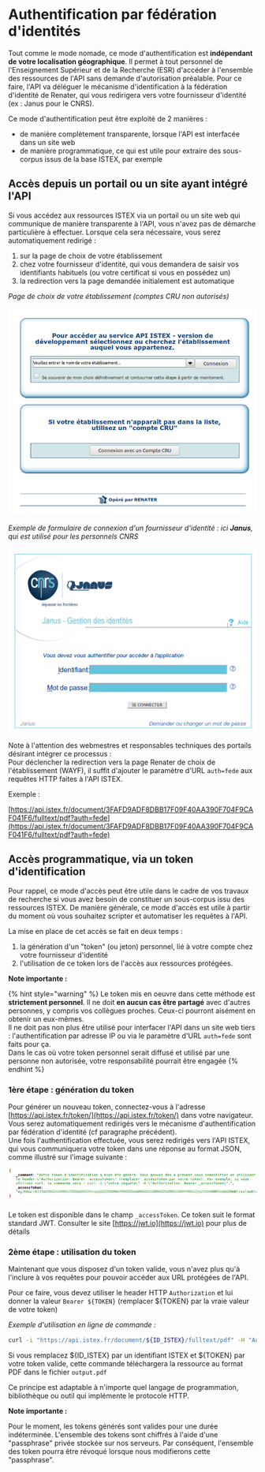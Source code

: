 # Authentification par fédération d'identités

Tout comme le mode nomade, ce mode d'authentification est **indépendant de votre localisation géographique**. Il permet à tout personnel de l'Enseignement Supérieur et de la Recherche \(ESR\) d'accéder à l'ensemble des ressources de l'API sans demande d'autorisation préalable. Pour ce faire, l'API va déléguer le mécanisme d'identification à la fédération d'identité de Renater, qui vous redirigera vers votre fournisseur d'identité \(ex : Janus pour le CNRS\).

Ce mode d'authentification peut être exploité de 2 manières :

* de manière complètement transparente, lorsque l'API est interfacée dans un site web
* de manière programmatique, ce qui est utile pour extraire des sous-corpus issus de la base ISTEX, par exemple

## Accès depuis un portail ou un site ayant intégré l'API

Si vous accédez aux ressources ISTEX via un portail ou un site web qui communique de manière transparente à l'API, vous n'avez pas de démarche particulière à effectuer. Lorsque cela sera nécessaire, vous serez automatiquement redirigé :

1. sur la page de choix de votre établissement
2. chez votre fournisseur d'identité, qui vous demandera de saisir vos identifiants habituels \(ou votre certificat si vous en possédez un\)
3. la redirection vers la page demandée initialement est automatique

_Page de choix de votre établissement \(comptes CRU non autorisés\)_ 

![](../../.gitbook/assets/wayf.png)

_Exemple de formulaire de connexion d'un fournisseur d'identité : ici **Janus**, qui est utilisé pour les personnels CNRS_

![](../../.gitbook/assets/formjanus.png)

Note à l'attention des webmestres et responsables techniques des portails désirant intégrer ce processus :  
Pour déclencher la redirection vers la page Renater de choix de l'établissement \(WAYF\), il suffit d'ajouter le paramètre d'URL `auth=fede` aux requêtes HTTP faites à l'API ISTEX.

Exemple :

[https://api.istex.fr/document/3FAFD9ADF8DBB17F09F40AA390F704F9CAF041F6/fulltext/pdf?auth=fede](https://api.istex.fr/document/3FAFD9ADF8DBB17F09F40AA390F704F9CAF041F6/fulltext/pdf?auth=fede)



## Accès programmatique, via un token d'identification

Pour rappel, ce mode d'accès peut être utile dans le cadre de vos travaux de recherche si vous avez besoin de constituer un sous-corpus issu des ressources ISTEX. De manière générale, ce mode d'accès est utile à partir du moment où vous souhaitez scripter et automatiser les requêtes à l'API.

La mise en place de cet accès se fait en deux temps :

1. la génération d'un "token" \(ou jeton\) personnel, lié à votre compte chez votre fournisseur d'identité
2. l'utilisation de ce token lors de l'accès aux ressources protégées.

**Note importante :**

{% hint style="warning" %}
 Le token mis en oeuvre dans cette méthode est **strictement personnel**. Il ne doit **en aucun cas être partagé** avec d'autres personnes, y compris vos collègues proches. Ceux-ci pourront aisément en obtenir un eux-mêmes.  
 Il ne doit pas non plus être utilisé pour interfacer l'API dans un site web tiers : l'authentification par adresse IP ou via le paramètre d'URL `auth=fede` sont faits pour ça.  
 Dans le cas où votre token personnel serait diffusé et utilisé par une personne non autorisée, votre responsabilité pourrait être engagée
{% endhint %}

### **1ère étape : génération du token**

Pour générer un nouveau token, connectez-vous à l'adresse [https://api.istex.fr/token/](https://api.istex.fr/token/) dans votre navigateur.  
 Vous serez automatiquement redirigés vers le mécanisme d'authentification par fédération d'identité \(cf paragraphe précédent\).  
 Une fois l'authentification effectuée, vous serez redirigés vers l'API ISTEX, qui vous communiquera votre token dans une réponse au format JSON, comme illustré sur l'image suivante :

![](../../.gitbook/assets/tokenjson.png)

Le token est disponible dans le champ `_accessToken`. Ce token suit le format standard JWT. Consulter le site [https://jwt.io](https://jwt.io) pour plus de détails

### **2ème étape : utilisation du token**

Maintenant que vous disposez d'un token valide, vous n'avez plus qu'à l'inclure à vos requêtes pour pouvoir accéder aux URL protégées de l'API.

Pour ce faire, vous devez utiliser le header HTTP `Authorization` et lui donner la valeur `Bearer ${TOKEN}` \(remplacer ${TOKEN} par la vraie valeur de votre token\)

_Exemple d'utilisation en ligne de commande :_

```bash
curl -i "https://api.istex.fr/document/${ID_ISTEX}/fulltext/pdf" -H "Authorization: Bearer ${TOKEN}" -o output.pdf
```

Si vous remplacez ${ID\_ISTEX} par un identifiant ISTEX et ${TOKEN} par votre token valide, cette commande téléchargera la ressource au format PDF dans le fichier `output.pdf`

Ce principe est adaptable à n'importe quel langage de programmation, bibliothèque ou outil qui implémente le protocole HTTP.

**Note importante :**

Pour le moment, les tokens générés sont valides pour une durée indéterminée. L'ensemble des tokens sont chiffrés à l'aide d'une "passphrase" privée stockée sur nos serveurs. Par conséquent, l'ensemble des token pourra être révoqué lorsque nous modifierons cette "passphrase".

